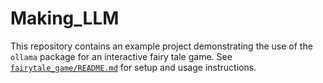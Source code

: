 # Making_LLM

This repository contains an example project demonstrating the use of the
`ollama` package for an interactive fairy tale game. See
[`fairytale_game/README.md`](fairytale_game/README.md) for setup and usage
instructions.